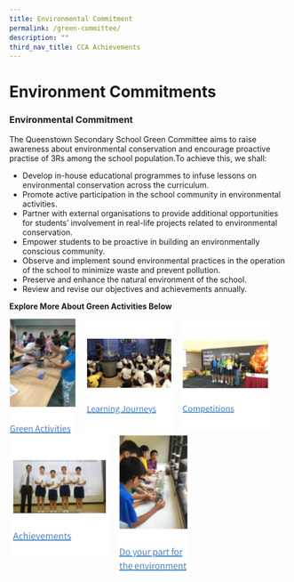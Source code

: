 ```yaml
---
title: Environmental Commitment
permalink: /green-committee/
description: ""
third_nav_title: CCA Achievements
---
```

Environment Commitments
=======================

### **Environmental Commitment**

The Queenstown Secondary School Green Committee aims to raise awareness about environmental conservation and encourage proactive practise of 3Rs among the school population.To achieve this, we shall:

*   Develop in-house educational programmes to infuse lessons on environmental conservation across the curriculum.
*   Promote active participation in the school community in environmental activities.
*   Partner with external organisations to provide additional opportunities for students’ involvement in real-life projects related to environmental conservation.
*   Empower students to be proactive in building an environmentally conscious community.
*   Observe and implement sound environmental practices in the operation of the school to minimize waste and prevent pollution.
*   Preserve and enhance the natural environment of the school.
*   Review and revise our objectives and achievements annually.

**Explore More About Green Activities Below**


<p><a href="https://staging.d33coz43hxnqna.amplifyapp.com/green-committee/green-activities-2015/">
<img src="/images/Our%20Pride/Green%20Activities.png" style="width:120px;height:210px;margin-right:15px;" align = "left">
</a></p>

<p><a href="https://staging.d33coz43hxnqna.amplifyapp.com/green-committee/learning-journeys-2015/">
<img src="/images/Our%20Pride/Learning%20Journeys.png" style="width:160px;height:210px;margin-right:15px;" align = "left">
</a></p

<p><a href="https://staging.d33coz43hxnqna.amplifyapp.com/green-committee/competitions-in-2015/">
<img src="/images/Our%20Pride/Competitions.png" style="width:160px;height:201px;margin-right:15px;" align = "left">
</a></p
	
<br><br><br><br><br><br><br><br><br><br>

<p><a href="https://staging.d33coz43hxnqna.amplifyapp.com/green-committee/achievements/">
<img src="/images/Our%20Pride/Achievements.png" style="width:180px;height:220px;margin-right:15px;" align = "left">
</a></p
	
<p><a href="https://staging.d33coz43hxnqna.amplifyapp.com/green-committee/do-your-part-for-the-environment/">
<img src="/images/Our%20Pride/Do%20your%20part%20for%20the%20environment.png" style="width:130px;height:250px;margin-right:15px;" align = "left">
</a></p	
	